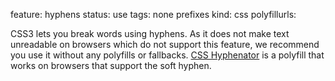 feature: hyphens
status: use
tags: none prefixes
kind: css
polyfillurls:

CSS3 lets you break words using hyphens. As it does not make text unreadable on browsers which do not support this feature, we recommend you use it without any polyfills or fallbacks. [CSS Hyphenator](http://code.google.com/p/hyphenator/) is a polyfill that works on browsers that support the soft hyphen. 
